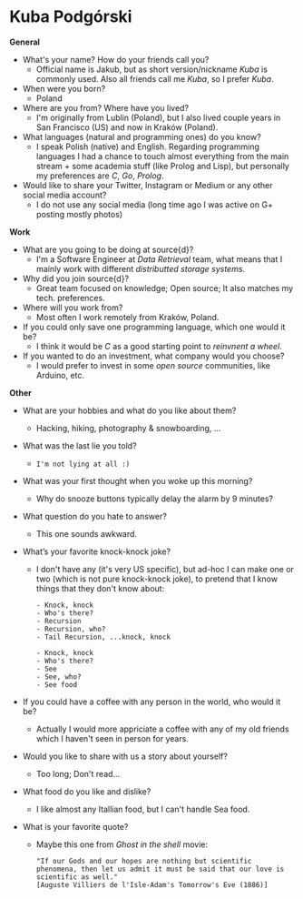 # Kuba Podgórski

**General**
- What's your name? How do your friends call you? 
  - Official name is Jakub, but as short version/nickname _Kuba_ is commonly used. Also all friends call me _Kuba_, so I prefer _Kuba_. 
- When were you born?
  - Poland
- Where are you from? Where have you lived?
  - I'm originally from Lublin (Poland), but I also lived couple years in San Francisco (US) and now in Kraków (Poland).
- What languages (natural and programming ones) do you know?
  - I speak Polish (native) and English. Regarding programming languages I had a chance to touch almost everything from the main stream + some academia stuff (like Prolog and Lisp), but personally my preferences are _C_, _Go_, _Prolog_.
- Would like to share your Twitter, Instagram or Medium or any other social media account?
  - I do not use any social media (long time ago I was active on G+ posting mostly photos)

**Work**
- What are you going to be doing at source{d}?
  - I'm a Software Engineer at _Data Retrieval_ team, what means that I mainly work with different _distributted storage systems_.
- Why did you join source{d}?
  - Great team focused on knowledge; Open source; It also matches my tech. preferences. 
- Where will you work from?
  - Most often I work remotely from Kraków, Poland.
- If you could only save one programming language, which one would it be? 
  - I think it would be _C_ as a good starting point to _reinvnent a wheel_.
- If you wanted to do an investment, what company would you choose?
  - I would prefer to invest in some _open source_ communities, like Arduino, etc.

**Other**
- What are your hobbies and what do you like about them?
  - Hacking, hiking, photography & snowboarding, ...
- What was the last lie you told?
  - `I'm not lying at all :)`
- What was your first thought when you woke up this morning?
  - Why do snooze buttons typically delay the alarm by 9 minutes?
- What question do you hate to answer?
  - This one sounds awkward.
- What’s your favorite knock-knock joke?
  - I don't have any (it's very US specific), but ad-hoc I can make one or two (which is not pure knock-knock joke), to pretend that I know things that they don't know about:
      ```
      - Knock, knock
      - Who's there?
      - Recursion
      - Recursion, who?
      - Tail Recursion, ...knock, knock
      ```

      ```
      - Knock, knock
      - Who's there?
      - See
      - See, who?
      - See food
      ```

- If you could have a coffee with any person in the world, who would it be?
  - Actually I would more appriciate a coffee with any of my old friends which I haven't seen in person for years.
- Would you like to share with us a story about yourself?
  - Too long; Don't read...
- What food do you like and dislike?
  - I like almost any Itallian food, but I can't handle Sea food.
- What is your favorite quote?
  - Maybe this one from _Ghost in the shell_ movie:
    ```
    "If our Gods and our hopes are nothing but scientific phenomena, then let us admit it must be said that our love is scientific as well."
    [Auguste Villiers de l'Isle-Adam's Tomorrow's Eve (1886)]
    ```
